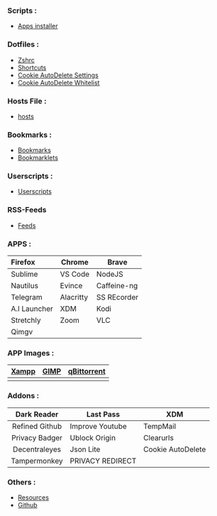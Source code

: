 ### Scripts :
- [Apps installer](https://raw.githubusercontent.com/fynks/configs/main/scripts/apps_installer.sh)

### Dotfiles :
- [Zshrc](https://raw.githubusercontent.com/fynks/configs/main/dotfiles/remove_this_text.zshrc)
- [Shortcuts](https://raw.githubusercontent.com/fynks/configs/main/dotfiles/custom_shortcuts)
- [Cookie AutoDelete Settings](https://github.com/fynks/configs/blob/main/dotfiles/CAD_settings.json)
- [Cookie AutoDelete Whitelist](https://github.com/fynks/configs/blob/main/dotfiles/CAD_white_list.json)

### Hosts File :
- [hosts](https://raw.githubusercontent.com/StevenBlack/hosts/master/hosts)

### Bookmarks :
- [Bookmarks](https://github.com/fynks/bookmarks/blob/main/bookmarks.html)
- [Bookmarklets](https://github.com/fynks/bookmarklets)

### Userscripts :
- [Userscripts](https://github.com/fynks/userscripts)

### RSS-Feeds
- [Feeds](https://github.com/fynks/bookmarks/blob/main/rss-feeds.opml)

### APPS :

| Firefox      | Chrome    | Brave       |
|:------------ | --------- | ----------- |
| Sublime      | VS Code   | NodeJS      |
| Nautilus     | Evince    | Caffeine-ng |
| Telegram     | Alacritty | SS REcorder |
| A.I Launcher | XDM       | Kodi        |
| Stretchly    | Zoom      | VLC         |
| Qimgv        |           |             |

### APP Images :

| [Xampp](https://www.apachefriends.org/index.html) | [GIMP](https://www.appimagehub.com/p/1231847/) | [qBittorrent](https://www.appimagehub.com/p/1346648/) |
|:-------------------------------------------------:|:----------------------------------------------:|:-----------------------------------------------------:|
|                                                   |                                                |                                                       |

### Addons :

| Dark Reader    | Last Pass        | XDM               |
|:--------------:| ---------------- | ----------------- |
| Refined Github | Improve Youtube  | TempMail          |
| Privacy Badger | Ublock Origin    | Clearurls         |
| Decentraleyes  | Json Lite        | Cookie AutoDelete |
| Tampermonkey   | PRIVACY REDIRECT |                   |

### Others :
- [Resources](https://github.com/fynks/Resources) 
- [Github](https://github.com/fynks/configs)
